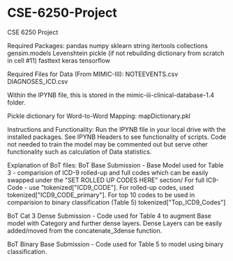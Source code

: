 # CSE-6250-Project
CSE 6250 Project

Required Packages:
pandas
numpy
sklearn
string
itertools
collections
gensim.models
Levenshtein
pickle (if not rebuilding dictionary from scratch in cell #11)
fasttext
keras
tensorflow

Required Files for Data (From MIMIC-III): 
NOTEEVENTS.csv
DIAGNOSES_ICD.csv

Within the IPYNB file, this is stored in the mimic-iii-clinical-database-1.4 folder.

Pickle dictionary for Word-to-Word Mapping:
mapDictionary.pkl

Instructions and Functionality:
Run the IPYNB file in your local drive with the installed packages. See IPYNB Headers to see functionality of scripts. Code not needed to train the model may be commented out but serve other functionality such as calculation of Data statistics.

Explanation of BoT files:
BoT Base Submission - Base Model used for Table 3 - comparision of ICD-9 rolled-up and full codes which can be easily swapped under the "SET ROLLED UP CODES HERE" section/
For full IC9-Code - use "tokenized["ICD9_CODE"]. For rolled-up codes, used tokenized["ICD9_CODE_primary"]. 
For top 10 codes to be used in comparision to binary classification (Table 5) tokenized["Top_ICD9_Codes"]

BoT Cat 3 Dense Submission  - Code used for Table 4 to augment Base model with Category and further dense layers. Dense Layers can be easily added/moved from the concatenate_3dense function.

BoT Binary Base Submission - Code used for Table 5 to model using binary classification. 

